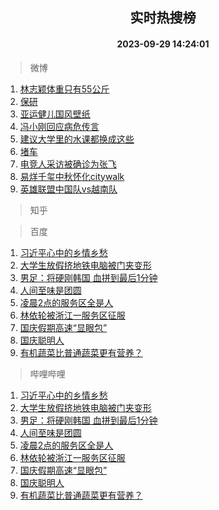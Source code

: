 <div align="center"><h2>实时热搜榜</h2><h4>2023-09-29 14:24:01</h4></div>

> 微博  

1. [林志颖体重只有55公斤](https://s.weibo.com/weibo?q=%23%E6%9E%97%E5%BF%97%E9%A2%96%E4%BD%93%E9%87%8D%E5%8F%AA%E6%9C%8955%E5%85%AC%E6%96%A4%23&t=31&band_rank=1&Refer=top)<br />
2. [保研](https://s.weibo.com/weibo?q=%E4%BF%9D%E7%A0%94&t=31&band_rank=2&Refer=top)<br />
3. [亚运健儿国风壁纸](https://s.weibo.com/weibo?q=%23%E4%BA%9A%E8%BF%90%E5%81%A5%E5%84%BF%E5%9B%BD%E9%A3%8E%E5%A3%81%E7%BA%B8%23&t=31&band_rank=3&Refer=top)<br />
4. [冯小刚回应病危传言](https://s.weibo.com/weibo?q=%23%E5%86%AF%E5%B0%8F%E5%88%9A%E5%9B%9E%E5%BA%94%E7%97%85%E5%8D%B1%E4%BC%A0%E8%A8%80%23&t=31&band_rank=4&Refer=top)<br />
5. [建议大学里的水课都换成这些](https://s.weibo.com/weibo?q=%E5%BB%BA%E8%AE%AE%E5%A4%A7%E5%AD%A6%E9%87%8C%E7%9A%84%E6%B0%B4%E8%AF%BE%E9%83%BD%E6%8D%A2%E6%88%90%E8%BF%99%E4%BA%9B&t=31&band_rank=5&Refer=top)<br />
6. [堵车](https://s.weibo.com/weibo?q=%E5%A0%B5%E8%BD%A6&t=31&band_rank=6&Refer=top)<br />
7. [电竞人采访被确诊为张飞](https://s.weibo.com/weibo?q=%23%E7%94%B5%E7%AB%9E%E4%BA%BA%E9%87%87%E8%AE%BF%E8%A2%AB%E7%A1%AE%E8%AF%8A%E4%B8%BA%E5%BC%A0%E9%A3%9E%23&t=31&band_rank=7&Refer=top)<br />
8. [易烊千玺中秋怀化citywalk](https://s.weibo.com/weibo?q=%23%E6%98%93%E7%83%8A%E5%8D%83%E7%8E%BA%E4%B8%AD%E7%A7%8B%E6%80%80%E5%8C%96citywalk%23&t=31&band_rank=8&Refer=top)<br />
9. [英雄联盟中国队vs越南队](https://s.weibo.com/weibo?q=%23%E8%8B%B1%E9%9B%84%E8%81%94%E7%9B%9F%E4%B8%AD%E5%9B%BD%E9%98%9Fvs%E8%B6%8A%E5%8D%97%E9%98%9F%23&t=31&band_rank=9&Refer=top)<br />

> 知乎  


> 百度  

1. [习近平心中的乡情乡愁](https://www.baidu.com/s?wd=%E4%B9%A0%E8%BF%91%E5%B9%B3%E5%BF%83%E4%B8%AD%E7%9A%84%E4%B9%A1%E6%83%85%E4%B9%A1%E6%84%81&sa=fyb_news&rsv_dl=fyb_news)<br />
2. [大学生放假挤地铁电脑被门夹变形](https://www.baidu.com/s?wd=%E5%A4%A7%E5%AD%A6%E7%94%9F%E6%94%BE%E5%81%87%E6%8C%A4%E5%9C%B0%E9%93%81%E7%94%B5%E8%84%91%E8%A2%AB%E9%97%A8%E5%A4%B9%E5%8F%98%E5%BD%A2&sa=fyb_news&rsv_dl=fyb_news)<br />
3. [男足：将硬刚韩国 血拼到最后1分钟](https://www.baidu.com/s?wd=%E7%94%B7%E8%B6%B3%EF%BC%9A%E5%B0%86%E7%A1%AC%E5%88%9A%E9%9F%A9%E5%9B%BD+%E8%A1%80%E6%8B%BC%E5%88%B0%E6%9C%80%E5%90%8E1%E5%88%86%E9%92%9F&sa=fyb_news&rsv_dl=fyb_news)<br />
4. [人间至味是团圆](https://www.baidu.com/s?wd=%E4%BA%BA%E9%97%B4%E8%87%B3%E5%91%B3%E6%98%AF%E5%9B%A2%E5%9C%86&sa=fyb_news&rsv_dl=fyb_news)<br />
5. [凌晨2点的服务区全是人](https://www.baidu.com/s?wd=%E5%87%8C%E6%99%A82%E7%82%B9%E7%9A%84%E6%9C%8D%E5%8A%A1%E5%8C%BA%E5%85%A8%E6%98%AF%E4%BA%BA&sa=fyb_news&rsv_dl=fyb_news)<br />
6. [林依轮被浙江一服务区征服](https://www.baidu.com/s?wd=%E6%9E%97%E4%BE%9D%E8%BD%AE%E8%A2%AB%E6%B5%99%E6%B1%9F%E4%B8%80%E6%9C%8D%E5%8A%A1%E5%8C%BA%E5%BE%81%E6%9C%8D&sa=fyb_news&rsv_dl=fyb_news)<br />
7. [国庆假期高速“显眼包”](https://www.baidu.com/s?wd=%E5%9B%BD%E5%BA%86%E5%81%87%E6%9C%9F%E9%AB%98%E9%80%9F%E2%80%9C%E6%98%BE%E7%9C%BC%E5%8C%85%E2%80%9D&sa=fyb_news&rsv_dl=fyb_news)<br />
8. [国庆聪明人](https://www.baidu.com/s?wd=%E5%9B%BD%E5%BA%86%E8%81%AA%E6%98%8E%E4%BA%BA&sa=fyb_news&rsv_dl=fyb_news)<br />
9. [有机蔬菜比普通蔬菜更有营养？](https://www.baidu.com/s?wd=%E6%9C%89%E6%9C%BA%E8%94%AC%E8%8F%9C%E6%AF%94%E6%99%AE%E9%80%9A%E8%94%AC%E8%8F%9C%E6%9B%B4%E6%9C%89%E8%90%A5%E5%85%BB%EF%BC%9F&sa=fyb_news&rsv_dl=fyb_news)<br />

> 哔哩哔哩  

1. [习近平心中的乡情乡愁](https://www.baidu.com/s?wd=%E4%B9%A0%E8%BF%91%E5%B9%B3%E5%BF%83%E4%B8%AD%E7%9A%84%E4%B9%A1%E6%83%85%E4%B9%A1%E6%84%81&sa=fyb_news&rsv_dl=fyb_news)<br />
2. [大学生放假挤地铁电脑被门夹变形](https://www.baidu.com/s?wd=%E5%A4%A7%E5%AD%A6%E7%94%9F%E6%94%BE%E5%81%87%E6%8C%A4%E5%9C%B0%E9%93%81%E7%94%B5%E8%84%91%E8%A2%AB%E9%97%A8%E5%A4%B9%E5%8F%98%E5%BD%A2&sa=fyb_news&rsv_dl=fyb_news)<br />
3. [男足：将硬刚韩国 血拼到最后1分钟](https://www.baidu.com/s?wd=%E7%94%B7%E8%B6%B3%EF%BC%9A%E5%B0%86%E7%A1%AC%E5%88%9A%E9%9F%A9%E5%9B%BD+%E8%A1%80%E6%8B%BC%E5%88%B0%E6%9C%80%E5%90%8E1%E5%88%86%E9%92%9F&sa=fyb_news&rsv_dl=fyb_news)<br />
4. [人间至味是团圆](https://www.baidu.com/s?wd=%E4%BA%BA%E9%97%B4%E8%87%B3%E5%91%B3%E6%98%AF%E5%9B%A2%E5%9C%86&sa=fyb_news&rsv_dl=fyb_news)<br />
5. [凌晨2点的服务区全是人](https://www.baidu.com/s?wd=%E5%87%8C%E6%99%A82%E7%82%B9%E7%9A%84%E6%9C%8D%E5%8A%A1%E5%8C%BA%E5%85%A8%E6%98%AF%E4%BA%BA&sa=fyb_news&rsv_dl=fyb_news)<br />
6. [林依轮被浙江一服务区征服](https://www.baidu.com/s?wd=%E6%9E%97%E4%BE%9D%E8%BD%AE%E8%A2%AB%E6%B5%99%E6%B1%9F%E4%B8%80%E6%9C%8D%E5%8A%A1%E5%8C%BA%E5%BE%81%E6%9C%8D&sa=fyb_news&rsv_dl=fyb_news)<br />
7. [国庆假期高速“显眼包”](https://www.baidu.com/s?wd=%E5%9B%BD%E5%BA%86%E5%81%87%E6%9C%9F%E9%AB%98%E9%80%9F%E2%80%9C%E6%98%BE%E7%9C%BC%E5%8C%85%E2%80%9D&sa=fyb_news&rsv_dl=fyb_news)<br />
8. [国庆聪明人](https://www.baidu.com/s?wd=%E5%9B%BD%E5%BA%86%E8%81%AA%E6%98%8E%E4%BA%BA&sa=fyb_news&rsv_dl=fyb_news)<br />
9. [有机蔬菜比普通蔬菜更有营养？](https://www.baidu.com/s?wd=%E6%9C%89%E6%9C%BA%E8%94%AC%E8%8F%9C%E6%AF%94%E6%99%AE%E9%80%9A%E8%94%AC%E8%8F%9C%E6%9B%B4%E6%9C%89%E8%90%A5%E5%85%BB%EF%BC%9F&sa=fyb_news&rsv_dl=fyb_news)<br />
